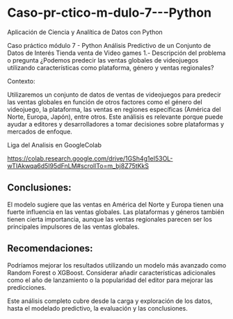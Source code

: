 # Caso-pr-ctico-m-dulo-7---Python
Aplicación de Ciencia y Analítica de Datos con Python

Caso práctico módulo 7 - Python
Análisis Predictivo de un Conjunto de Datos de Interés Tienda venta de Video games
1.- Descripción del problema o pregunta
¿Podemos predecir las ventas globales de videojuegos utilizando características como plataforma, género y ventas regionales?

Contexto:

Utilizaremos un conjunto de datos de ventas de videojuegos para predecir las ventas globales en función de otros factores como el género del videojuego, la plataforma, las ventas en regiones específicas (América del Norte, Europa, Japón), entre otros. Este análisis es relevante porque puede ayudar a editores y desarrolladores a tomar decisiones sobre plataformas y mercados de enfoque.

Liga del Analisis en GoogleColab

https://colab.research.google.com/drive/1GSh4g1eI53OL-wTIAkwqa6d5I95dFnLM#scrollTo=m_bj8Z75tKkS

## Conclusiones:
El modelo sugiere que las ventas en América del Norte y Europa tienen una fuerte influencia en las ventas globales.
Las plataformas y géneros también tienen cierta importancia, aunque las ventas regionales parecen ser los principales impulsores de las ventas globales.

## Recomendaciones:

Podríamos mejorar los resultados utilizando un modelo más avanzado como Random Forest o XGBoost.
Considerar añadir características adicionales como el año de lanzamiento o la popularidad del editor para mejorar las predicciones.

Este análisis completo cubre desde la carga y exploración de los datos, hasta el modelado predictivo, la evaluación y las conclusiones.
